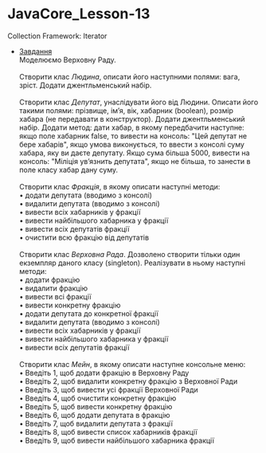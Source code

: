 # JavaCore_Lesson-13
Collection Framework: Iterator

* [Завдання](https://github.com/AlexeyDolgov/JavaCore_Lesson-13/tree/master/JavaCore_Lesson-13/src/ua/lviv/lgs/task13)<br>
Моделюємо Верховну Раду.<br><br>
Створити клас <i>Людина</i>, описати його наступними полями: вага, зріст. Додати джентльменський набір.<br><br>
Створити клас <i>Депутат</i>, унаслідувати його від Людини. Описати його такими полями: прізвище, ім’я, вік, хабарник (boolean),
розмір хабара (не передавати в конструктор). Додати джентльменський набір. Додати метод: дати хабар, в якому передбачити 
наступне: якщо поле хабарник false, то вивести на консоль: "Цей депутат не бере хабарів", якщо умова виконується, то ввести 
з консолі суму хабара, яку ви даєте депутату. Якщо сума більша 5000, вивести на консоль: "Міліція ув’язнить депутата", якщо 
не більша, то занести в поле класу хабар дану суму.<br><br>
Створити клас <i>Фракція</i>, в якому описати наступні методи:<br>
•	додати депутата (вводимо з консолі)<br>
•	видалити депутата (вводимо з консолі)<br>
•	вивести всіх хабарників у фракції<br>
•	вивести найбільшого хабарника у фракції<br>
•	вивести всіх депутатів фракції<br>
•	очистити всю фракцію від депутатів<br><br>
Створити клас <i>Верховна Рада</i>. Дозволено створити тільки один екземпляр даного класу (singleton).
Реалізувати в ньому наступні методи:<br>
•	додати фракцію<br>
•	видалити фракцію<br>
•	вивести всі фракції<br>
•	вивести конкретну фракцію<br>
•	додати депутата до конкретної фракції<br>
•	видалити депутата (вводимо з консолі)<br>
•	вивести всіх хабарників у фракції<br>
•	вивести найбільшого хабарника у фракції<br>
•	вивести всіх депутатів фракції<br><br>
Створити клас <i>Мейн</i>, в якому описати наступне консольне меню:<br>
•	Введіть 1, щоб додати фракцію в Верховну Раду<br>
•	Введіть 2, щоб видалити конкретну фракцію з Верховної Ради<br>
•	Введіть 3, щоб вивести усі фракції Верховної Ради<br>
•	Введіть 4, щоб очистити конкретну фракцію<br>
•	Введіть 5, щоб вивести конкретну фракцію<br>
•	Введіть 6, щоб додати депутата в фракцію<br>
•	Введіть 7, щоб видалити депутата з фракції<br>
•	Введіть 8, щоб вивести список хабарників фракції<br>
•	Введіть 9, щоб вивести найбільшого хабарника фракції<br><br>
